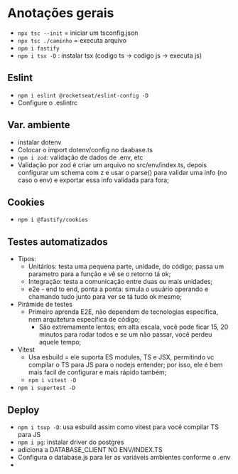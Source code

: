 # Anotações gerais

- `npx tsc --init` = iniciar um tsconfig.json
- `npx tsc ./caminho` = executa arquivo
- `npm i fastify`
- `npm i tsx -D` : instalar tsx (codigo ts -> codigo js -> executa js)

## Eslint

- `npm i eslint @rocketseat/eslint-config -D`
- Configure o .eslintrc
  
## Var. ambiente

- instalar dotenv
- Colocar o import dotenv/config no daabase.ts
- `npm i zod`: validação de dados de .env, etc
- Validação por zod é criar um arquivo no src/env/index.ts, depois configurar um schema com z e usar o parse() para validar uma info (no caso o env) e exportar essa info validada para fora;

## Cookies

- `npm i @fastify/cookies`

## Testes automatizados

- Tipos:
  - Unitários: testa uma pequena parte, unidade, do código; passa um parametro para a função e vê se o retorno tá ok;
  - Integração: testa a comunicação entre duas ou mais unidades;
  - e2e - end to end, ponta a ponta: simula o usuário operando e chamando tudo junto para ver se tá tudo ok mesmo;
- Pirâmide de testes
  - Primeiro aprenda E2E, não dependem de tecnologias específica, nem arquitetura específica de código;
    - São extremamente lentos; em alta escala, você pode ficar 15, 20 minutos para rodar todos e se um não passar, você perdeu aquele tempo;
- Vitest
  - Usa esbuild = ele suporta ES modules, TS e JSX, permitindo vc compilar o TS para JS para o nodejs entender; por isso, ele é bem mais facil de configurar e mais rápido também;
  - `npm i vitest -D`
- `npm i supertest -D`

## Deploy

- `npm i tsup -D`: usa esbuild assim como vitest para você compilar TS para JS
- `npm i pg`: instalar driver do postgres
- adiciona a DATABASE_CLIENT NO ENV/INDEX.TS 
- Configura o database.js para ler as variáveis ambientes conforme o .env
- 